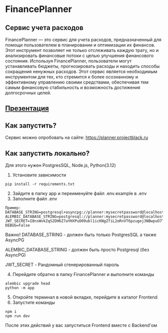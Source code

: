 # FinancePlanner

## Сервис учета расходов

FinancePlanner — это сервис для учета расходов, предназначенный для помощи пользователем в планировании и
оптимизации их финансов. Этот инструмент позволяет не только отслеживать каждую трату, но и анализировать финансовые
потоки с целью улучшения финансового состояния. Используя FinancePlanner, пользователи могут устанавливать бюджеты,
прогнозировать расходы и находить способы сокращения ненужных расходов. Этот сервис является необходимым инструментом
для тех, кто стремится к более осознанному и эффективному управлению своими средствами, обеспечивая тем самым финансовую
стабильность и возможность достижения долгосрочных целей.

## [Презентация](https://docs.google.com/presentation/d/1EhVGpa5LwlQ0MZ5haffGN86hd5-i6OtKBtJ5wzmMuh0/edit?usp=sharing)

## Как запустить?

Сервис можно опробовать на сайте: https://planner.projectblack.ru

## Как запустить локально?

Для этого нужен PostgresSQL, Node.js, Python(3.12)

1. Установите зависимости

~~~
pip install -r requirements.txt
~~~

2. Зайдите в папку app и переименуйте файл .env.example в .env
3. Заполните файл .env

~~~
Пример:
DATABASE_STRING=postgresql+asyncpg://planner:mysecretpassword@localhost:5432/plannerdb
ALEMBIC_DATABASE_STRING=postgresql://planner:mysecretpassword@localhost:5432/plannerdb
JWT_SECRET=I8nsWvkZqS2DH6Z7aYHXPuO09ubl1icKNgZfiL2oRnVT6pzugej3NBwpuO7T1om6Whr6HlSU0qHx9GE9XRiDKvwHx35nkLR3++HIOgXv78vYliPd85AEd52AcoN0u4xxtt9YuQpiKPmJ5bX+e3hy0oKzS3Pg8AikDCbSB5Dq6WSBO3jwWHadxSBP/Q7eyz7uWC+Nl8YZaNeoaQ50eDuYe8G9M7UudGdoaitxSNFslwG4AutWmxsTrPQEtRADWwXb1Iz4yCw3NOCo6CGw5A++GExzjKSLutOWnzbffelqWnvLTzU+OwkRmHqw==
DEBUG=False
~~~

Важно! DATABASE_STRING - должен быть только PostgresSQL а также AsyncPG

ALEMBIC_DATABASE_STRING - должен быть просто Postgresql
(без AsyncPG)

JWT_SECRET - Рандомный сгенерированный пароль

4. Перейдите обратно в папку FinancePlanner и выполните команды

~~~
alembic upgrade head
python -m app
~~~

5. Откройте терминал в новой вкладке, перейдите в каталог Frontend
6. Запустите команды

~~~
npm i
npm run dev
~~~

После этих действий у вас запуститься Frontend вместе с Backend'ом